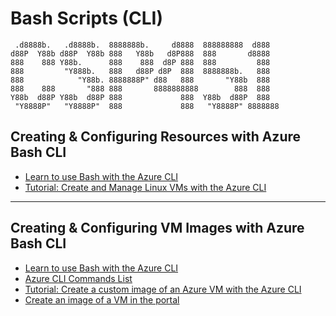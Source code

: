 # Bash Scripts (CLI)

```
 .d8888b.   .d8888b.  8888888b.     d8888  888888888  d888
d88P  Y88b d88P  Y88b 888   Y88b   d8P888  888       d8888
888    888 Y88b.      888    888  d8P 888  888         888
888         "Y888b.   888   d88P d8P  888  8888888b.   888
888            "Y88b. 8888888P" d88   888       "Y88b  888
888    888       "888 888       8888888888        888  888
Y88b  d88P Y88b  d88P 888             888  Y88b  d88P  888
 "Y8888P"   "Y8888P"  888             888   "Y8888P" 8888888
```

## Creating & Configuring Resources with Azure Bash CLI

- [Learn to use Bash with the Azure CLI](https://learn.microsoft.com/en-us/cli/azure/azure-cli-learn-bash)
- [Tutorial: Create and Manage Linux VMs with the Azure CLI](https://learn.microsoft.com/en-us/azure/virtual-machines/linux/tutorial-manage-vm)

---

## Creating & Configuring VM Images with Azure Bash CLI

- [Learn to use Bash with the Azure CLI](https://learn.microsoft.com/en-us/cli/azure/azure-cli-learn-bash)
- [Azure CLI Commands List](https://learn.microsoft.com/en-us/cli/azure/reference-index?view=azure-cli-latest)
- [Tutorial: Create a custom image of an Azure VM with the Azure CLI](https://learn.microsoft.com/en-us/cli/azure/image?view=azure-cli-latest)
- [Create an image of a VM in the portal](https://learn.microsoft.com/en-us/azure/virtual-machines/capture-image-portal)
  
